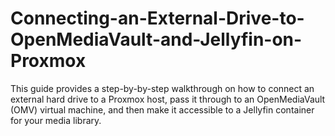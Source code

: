 # Connecting-an-External-Drive-to-OpenMediaVault-and-Jellyfin-on-Proxmox
This guide provides a step-by-by-step walkthrough on how to connect an external hard drive to a Proxmox host, pass it through to an OpenMediaVault (OMV) virtual machine, and then make it accessible to a Jellyfin container for your media library.
